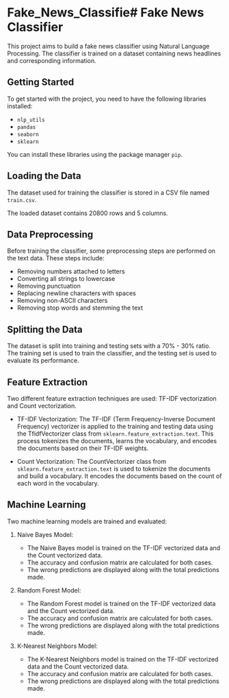# Fake_News_Classifie# Fake News Classifier

This project aims to build a fake news classifier using Natural Language Processing. The classifier is trained on a dataset containing news headlines and corresponding information.

## Getting Started

To get started with the project, you need to have the following libraries installed:

-   `nlp_utils`
-   `pandas`
-   `seaborn`
-   `sklearn`

You can install these libraries using the package manager `pip`.

## Loading the Data

The dataset used for training the classifier is stored in a CSV file named `train.csv`. 

The loaded dataset contains 20800 rows and 5 columns.

## Data Preprocessing

Before training the classifier, some preprocessing steps are performed on the text data. These steps include:

-   Removing numbers attached to letters
-   Converting all strings to lowercase
-   Removing punctuation
-   Replacing newline characters with spaces
-   Removing non-ASCII characters
-   Removing stop words and stemming the text

## Splitting the Data

The dataset is split into training and testing sets with a 70% - 30% ratio. The training set is used to train the classifier, and the testing set is used to evaluate its performance.

## Feature Extraction

Two different feature extraction techniques are used: TF-IDF vectorization and Count vectorization.

-   TF-IDF Vectorization: The TF-IDF (Term Frequency-Inverse Document Frequency) vectorizer is applied to the training and testing data using the TfidfVectorizer class from `sklearn.feature_extraction.text`. This process tokenizes the documents, learns the vocabulary, and encodes the documents based on their TF-IDF weights.
    
-   Count Vectorization: The CountVectorizer class from `sklearn.feature_extraction.text` is used to tokenize the documents and build a vocabulary. It encodes the documents based on the count of each word in the vocabulary.
    

## Machine Learning

Two machine learning models are trained and evaluated:

1.  Naive Bayes Model:
    
    -   The Naive Bayes model is trained on the TF-IDF vectorized data and the Count vectorized data.
    -   The accuracy and confusion matrix are calculated for both cases.
    -   The wrong predictions are displayed along with the total predictions made.
2.  Random Forest Model:
    
    -   The Random Forest model is trained on the TF-IDF vectorized data and the Count vectorized data.
    -   The accuracy and confusion matrix are calculated for both cases.
    -   The wrong predictions are displayed along with the total predictions made.
3.  K-Nearest Neighbors Model:
    
    -   The K-Nearest Neighbors model is trained on the TF-IDF vectorized data and the Count vectorized data.
    -   The accuracy and confusion matrix are calculated for both cases.
    -   The wrong predictions are displayed along with the total predictions made.
